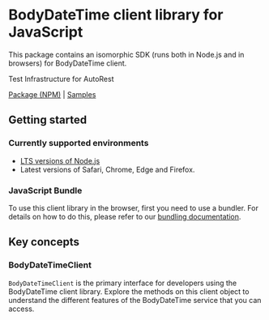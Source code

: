 # BodyDateTime client library for JavaScript

This package contains an isomorphic SDK (runs both in Node.js and in browsers) for BodyDateTime client.

Test Infrastructure for AutoRest

[Package (NPM)](https://www.npmjs.com/package/@msinternal/body-datetime) |
[Samples](https://github.com/Azure-Samples/azure-samples-js-management)

## Getting started

### Currently supported environments

- [LTS versions of Node.js](https://nodejs.org/about/releases/)
- Latest versions of Safari, Chrome, Edge and Firefox.





### JavaScript Bundle
To use this client library in the browser, first you need to use a bundler. For details on how to do this, please refer to our [bundling documentation](https://aka.ms/AzureSDKBundling).

## Key concepts

### BodyDateTimeClient

`BodyDateTimeClient` is the primary interface for developers using the BodyDateTime client library. Explore the methods on this client object to understand the different features of the BodyDateTime service that you can access.

